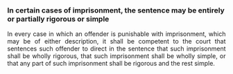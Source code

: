 ### In certain cases of imprisonment, the sentence may be entirely or partially rigorous or simple
<div style="text-align: justify">

In every case in which an offender is punishable with imprisonment, which may be of either description, it shall be competent to the court that sentences such offender to direct in the sentence that such imprisonment shall be wholly rigorous, that such imprisonment shall be wholly simple, or that any part of such imprisonment shall be rigorous and the rest simple.

</div>
